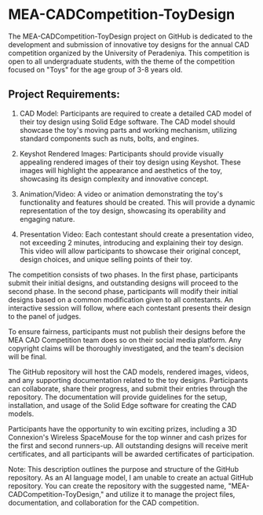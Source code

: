 # MEA-CADCompetition-ToyDesign
The MEA-CADCompetition-ToyDesign project on GitHub is dedicated to the development and submission of innovative toy designs for the annual CAD competition organized by the University of Peradeniya. This competition is open to all undergraduate students, with the theme of the competition focused on "Toys" for the age group of 3-8 years old.

## Project Requirements:
1. CAD Model: Participants are required to create a detailed CAD model of their toy design using Solid Edge software. The CAD model should showcase the toy's moving parts and working mechanism, utilizing standard components such as nuts, bolts, and engines.

2. Keyshot Rendered Images: Participants should provide visually appealing rendered images of their toy design using Keyshot. These images will highlight the appearance and aesthetics of the toy, showcasing its design complexity and innovative concept.

3. Animation/Video: A video or animation demonstrating the toy's functionality and features should be created. This will provide a dynamic representation of the toy design, showcasing its operability and engaging nature.

4. Presentation Video: Each contestant should create a presentation video, not exceeding 2 minutes, introducing and explaining their toy design. This video will allow participants to showcase their original concept, design choices, and unique selling points of their toy.

The competition consists of two phases. In the first phase, participants submit their initial designs, and outstanding designs will proceed to the second phase. In the second phase, participants will modify their initial designs based on a common modification given to all contestants. An interactive session will follow, where each contestant presents their design to the panel of judges.

To ensure fairness, participants must not publish their designs before the MEA CAD Competition team does so on their social media platform. Any copyright claims will be thoroughly investigated, and the team's decision will be final.

The GitHub repository will host the CAD models, rendered images, videos, and any supporting documentation related to the toy designs. Participants can collaborate, share their progress, and submit their entries through the repository. The documentation will provide guidelines for the setup, installation, and usage of the Solid Edge software for creating the CAD models.

Participants have the opportunity to win exciting prizes, including a 3D Connexion's Wireless SpaceMouse for the top winner and cash prizes for the first and second runners-up. All outstanding designs will receive merit certificates, and all participants will be awarded certificates of participation.

Note: This description outlines the purpose and structure of the GitHub repository. As an AI language model, I am unable to create an actual GitHub repository. You can create the repository with the suggested name, "MEA-CADCompetition-ToyDesign," and utilize it to manage the project files, documentation, and collaboration for the CAD competition.
